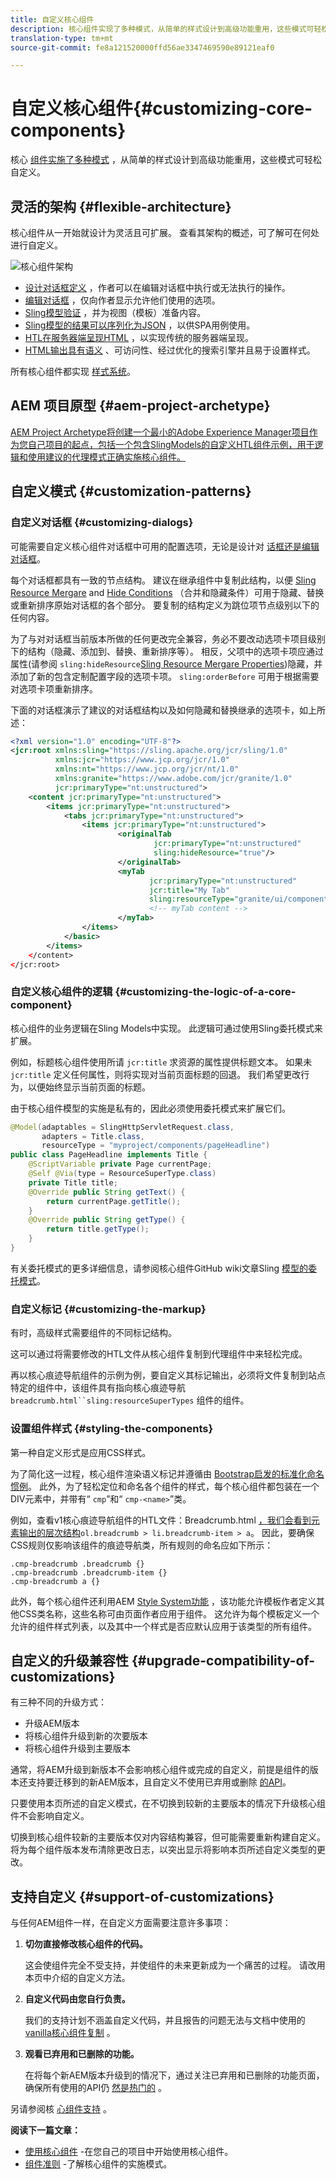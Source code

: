 ```yaml
---
title: 自定义核心组件
description: 核心组件实现了多种模式，从简单的样式设计到高级功能重用，这些模式可轻松实现自定义。
translation-type: tm+mt
source-git-commit: fe8a121520000ffd56ae3347469590e89121eaf0

---
```



# 自定义核心组件{#customizing-core-components}

核心 [组件实施了多种模式](overview.md) ，从简单的样式设计到高级功能重用，这些模式可轻松自定义。

## 灵活的架构 {#flexible-architecture}

核心组件从一开始就设计为灵活且可扩展。 查看其架构的概述，可了解可在何处进行自定义。

![核心组件架构](/help/assets/screen_shot_2018-12-07at093742.png)

* [设计对话框定义](/help/get-started/authoring.md#edit-and-design-dialogs) ，作者可以在编辑对话框中执行或无法执行的操作。
* [编辑对话框](/help/get-started/authoring.md#edit-and-design-dialogs) ，仅向作者显示允许他们使用的选项。
* [Sling模型验证](#customizing-the-logic-of-a-core-component) ，并为视图（模板）准备内容。
* [Sling模型的结果可以序列化为JSON](#customizing-the-logic-of-a-core-component) ，以供SPA用例使用。
* [HTL在服务器端呈现HTML](#customizing-the-markup) ，以实现传统的服务器端呈现。
* [HTML输出具有语义](#customizing-the-markup) 、可访问性、经过优化的搜索引擎并且易于设置样式。

所有核心组件都实现 [样式系统](#styling-the-components)。

## AEM 项目原型 {#aem-project-archetype}

[AEM Project Archetype将创建一个最小的Adobe Experience Manager项目作为您自己项目的起点，包括一个包含SlingModels的自定义HTL组件示例，用于逻辑和使用建议的代理模式正确实施核心组件。](/help/developing/archetype/overview.md)

## 自定义模式 {#customization-patterns}

### 自定义对话框 {#customizing-dialogs}

可能需要自定义核心组件对话框中可用的配置选项，无论是设计对 [话框还是编辑对话框](/help/get-started/authoring.md)。

每个对话框都具有一致的节点结构。 建议在继承组件中复制此结构，以便 [Sling Resource Mergare](https://helpx.adobe.com/experience-manager/6-4/sites/developing/using/sling-resource-merger.html) and [Hide Conditions](https://helpx.adobe.com/experience-manager/6-5/sites/developing/using/hide-conditions.html) （合并和隐藏条件）可用于隐藏、替换或重新排序原始对话框的各个部分。 要复制的结构定义为跳位项节点级别以下的任何内容。

为了与对对话框当前版本所做的任何更改完全兼容，务必不要改动选项卡项目级别下的结构（隐藏、添加到、替换、重新排序等）。 相反，父项中的选项卡项应通过属性(请参阅 `sling:hideResource`[Sling Resource Mergare Properties](https://helpx.adobe.com/experience-manager/6-5/sites/developing/using/sling-resource-merger.html))隐藏，并添加了新的包含定制配置字段的选项卡项。 `sling:orderBefore` 可用于根据需要对选项卡项重新排序。

下面的对话框演示了建议的对话框结构以及如何隐藏和替换继承的选项卡，如上所述：

```xml
<?xml version="1.0" encoding="UTF-8"?>
<jcr:root xmlns:sling="https://sling.apache.org/jcr/sling/1.0"
          xmlns:jcr="https://www.jcp.org/jcr/1.0"
          xmlns:nt="https://www.jcp.org/jcr/nt/1.0"
          xmlns:granite="https://www.adobe.com/jcr/granite/1.0"
          jcr:primaryType="nt:unstructured">
    <content jcr:primaryType="nt:unstructured">
        <items jcr:primaryType="nt:unstructured">
            <tabs jcr:primaryType="nt:unstructured">
                <items jcr:primaryType="nt:unstructured">
                        <originalTab
                                jcr:primaryType="nt:unstructured"
                                sling:hideResource="true"/>
                        </originalTab>
                        <myTab
                               jcr:primaryType="nt:unstructured"
                               jcr:title="My Tab"
                               sling:resourceType="granite/ui/components/coral/foundation/container"/>
                               <!-- myTab content -->
                        </myTab>
                </items>
            </basic>
        </items>
    </content>
</jcr:root>
```

### 自定义核心组件的逻辑 {#customizing-the-logic-of-a-core-component}

核心组件的业务逻辑在Sling Models中实现。 此逻辑可通过使用Sling委托模式来扩展。

例如，标题核心组件使用所请 `jcr:title` 求资源的属性提供标题文本。 如果未 `jcr:title` 定义任何属性，则将实现对当前页面标题的回退。 我们希望更改行为，以便始终显示当前页面的标题。

由于核心组件模型的实施是私有的，因此必须使用委托模式来扩展它们。

```java
@Model(adaptables = SlingHttpServletRequest.class,
       adapters = Title.class,
       resourceType = "myproject/components/pageHeadline")
public class PageHeadline implements Title {
    @ScriptVariable private Page currentPage;
    @Self @Via(type = ResourceSuperType.class)
    private Title title;
    @Override public String getText() {
        return currentPage.getTitle();
    }
    @Override public String getType() {
        return title.getType();
    }
}
```

有关委托模式的更多详细信息，请参阅核心组件GitHub wiki文章Sling [模型的委托模式](https://github.com/adobe/aem-core-wcm-components/wiki/Delegation-Pattern-for-Sling-Models)。

### 自定义标记 {#customizing-the-markup}

有时，高级样式需要组件的不同标记结构。

这可以通过将需要修改的HTL文件从核心组件复制到代理组件中来轻松完成。

再以核心痕迹导航组件的示例为例，要自定义其标记输出，必须将文件复制到站点特定的组件中，该组件具有指向核心痕迹导航 `breadcrumb.html``sling:resourceSuperTypes` 组件的组件。

### 设置组件样式 {#styling-the-components}

第一种自定义形式是应用CSS样式。

为了简化这一过程，核心组件渲染语义标记并遵循由 [Bootstrap启发的标准化命名惯例](https://getbootstrap.com/)。 此外，为了轻松定位和命名各个组件的样式，每个核心组件都包装在一个DIV元素中，并带有“ `cmp`”和“ `cmp-<name>`”类。

例如，查看v1核心痕迹导航组件的HTL文件：Breadcrumb.html [，我们会看到元素输出的层次结构](https://github.com/adobe/aem-core-wcm-components/blob/master/content/src/content/jcr_root/apps/core/wcm/components/breadcrumb/v2/breadcrumb/breadcrumb.html)`ol.breadcrumb > li.breadcrumb-item > a`。 因此，要确保CSS规则仅影响该组件的痕迹导航类，所有规则的命名应如下所示：

```shell
.cmp-breadcrumb .breadcrumb {}  
.cmp-breadcrumb .breadcrumb-item {}  
.cmp-breadcrumb a {}
```

此外，每个核心组件还利用AEM [Style System功能](https://docs.adobe.com/content/help/en/experience-manager-cloud-service/sites/authoring/features/style-system.html) ，该功能允许模板作者定义其他CSS类名称，这些名称可由页面作者应用于组件。 这允许为每个模板定义一个允许的组件样式列表，以及其中一个样式是否应默认应用于该类型的所有组件。

## 自定义的升级兼容性 {#upgrade-compatibility-of-customizations}

有三种不同的升级方式：

* 升级AEM版本
* 将核心组件升级到新的次要版本
* 将核心组件升级到主要版本

通常，将AEM升级到新版本不会影响核心组件或完成的自定义，前提是组件的版本还支持要迁移到的新AEM版本，且自定义不使用已弃用或删除 [的API](https://docs.adobe.com/content/help/en/experience-manager-cloud-service/release-notes/deprecated-removed-features.html)。

只要使用本页所述的自定义模式，在不切换到较新的主要版本的情况下升级核心组件不会影响自定义。

切换到核心组件较新的主要版本仅对内容结构兼容，但可能需要重新构建自定义。 将为每个组件版本发布清除更改日志，以突出显示将影响本页所述自定义类型的更改。

## 支持自定义 {#support-of-customizations}

与任何AEM组件一样，在自定义方面需要注意许多事项：

1. **切勿直接修改核心组件的代码。**

   这会使组件完全不受支持，并使组件的未来更新成为一个痛苦的过程。 请改用本页中介绍的自定义方法。

1. **自定义代码由您自行负责。**

   我们的支持计划不涵盖自定义代码，并且报告的问题无法与文档中使用的 [vanilla核心组件复制](/help/get-started/using.md) 。

1. **观看已弃用和已删除的功能。**

   在将每个新AEM版本升级到的情况下，通过关注已弃用和已删除的功能页面，确保所有使用的API仍 [然是热门的](https://docs.adobe.com/content/help/en/experience-manager-cloud-service/release-notes/deprecated-removed-features.html) 。

另请参阅核 [心组件支持](overview.md#core-component-support) 。

**阅读下一篇文章：**

* [使用核心组件](/help/get-started/using.md) -在您自己的项目中开始使用核心组件。
* [组件准则](guidelines.md) -了解核心组件的实施模式。
